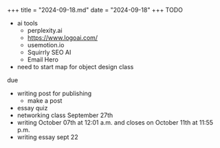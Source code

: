 +++
title = "2024-09-18.md"
date = "2024-09-18"
+++
TODO
- ai tools
	- perplexity.ai
	- https://www.logoai.com/
	- usemotion.io
	- Squirrly SEO AI
	- Email Hero
- need to start map for object design class

due
- writing post for publishing
	- make a post
- essay 
quiz 
- networking class September 27th
- writing October 07th at 12:01 a.m. and closes on October 11th at 11:55 p.m. 
- writing essay sept 22
